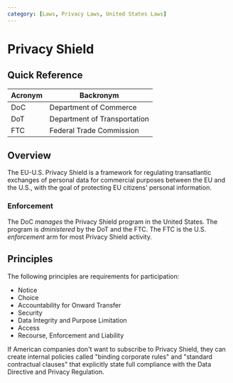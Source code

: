 ```yaml
---
category: [Laws, Privacy Laws, United States Laws]
---
```


# Privacy Shield

## Quick Reference

| Acronym | Backronym |
| - | - |
| DoC | Department of Commerce |
| DoT | Department of Transportation |
| FTC | Federal Trade Commission |

## Overview

The EU-U.S. Privacy Shield is a framework for regulating transatlantic exchanges of personal data for commercial purposes between the EU and the U.S., with the goal of protecting EU citizens' personal information.

### Enforcement

The DoC *manages* the Privacy Shield program in the United States.
The program is *dministered* by the DoT and the FTC.
The FTC is the U.S. *enforcement* arm for most Privacy Shield activity.

## Principles

The following principles are requirements for participation:

- Notice
- Choice
- Accountability for Onward Transfer
- Security
- Data Integrity and Purpose Limitation
- Access
- Recourse, Enforcement and Liability

If American companies don't want to subscribe to Privacy Shield, they can create internal policies called "binding corporate rules" and "standard contractual clauses" that explicitly state full compliance with the Data Directive and Privacy Regulation.
